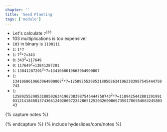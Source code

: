 ```yaml
---
chapter: ''
title: 'Seed Planting'
tags: ['modulo']
---
```


<ul>
  <li class="fragment"><div class="deflate">Let's calculate <code>7<sup>103</sup></code></div></li>
  <li class="fragment"><div class="deflate">103 multiplications is too expensive!</div></li>
  <li class="fragment"><div class="deflate"><code>103</code> in binary is <code>1100111</code></div></li>
  <li class="fragment"><div class="deflate"><code>1</code>: <code>1*7</code></div></li>
  <li class="fragment"><div class="deflate"><code>1</code>: <code>7<sup>2</sup>*7=343</code></div></li>
  <li class="fragment"><div class="deflate"><code>0</code>: <code>343<sup>2</sup>=117649</code></div></li>
  <li class="fragment"><div class="deflate"><code>0</code>: <code>117649<sup>2</sup>=13841287201</code></div></li>
  <li class="fragment"><div class="deflate"><code>1</code>: <code>13841287201<sup>2</sup>*7=1341068619663964900807</code></div></li>
  <li class="fragment"><div class="deflate"><code>1</code>: <code>1341068619663964900807<sup>2</sup>*7=12589255298531885026341962383987545444758743</code></div></li>
  <li class="fragment"><div class="deflate"><code>1</code>: <code>12589255298531885026341962383987545444758743<sup>2</sup>*7=1109425442801291991031214184801374366124020697224286512520326098667350170655466324580343</code></div></li>
</ul>


{% capture notes %}

{% endcapture %}
{% include hydeslides/core/notes %}
